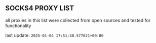 ## SOCKS4 PROXY LIST

all proxies in this list were collected from open sources and tested for functionality

last update: `2025-01-04 17:51:48.577621+00:00`